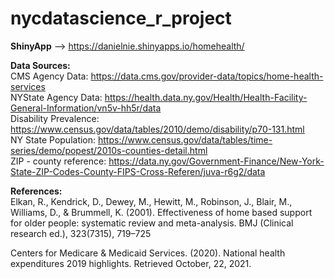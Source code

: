 # nycdatascience_r_project
**ShinyApp** --> https://danielnie.shinyapps.io/homehealth/

**Data Sources:**<br>
CMS Agency Data: https://data.cms.gov/provider-data/topics/home-health-services<br>
NYState Agency Data: https://health.data.ny.gov/Health/Health-Facility-General-Information/vn5v-hh5r/data<br>
Disability Prevalence: https://www.census.gov/data/tables/2010/demo/disability/p70-131.html<br>
NY State Population: https://www.census.gov/data/tables/time-series/demo/popest/2010s-counties-detail.html<br>
ZIP - county reference: https://data.ny.gov/Government-Finance/New-York-State-ZIP-Codes-County-FIPS-Cross-Referen/juva-r6g2/data<br>

**References:**<br>
Elkan, R., Kendrick, D., Dewey, M., Hewitt, M., Robinson, J., Blair, M., Williams, D., & Brummell, K. (2001). 
Effectiveness of home based support for older people: systematic review and meta-analysis. 
BMJ (Clinical research ed.), 323(7315), 719–725

Centers for Medicare & Medicaid Services. (2020). National health expenditures 2019 highlights. Retrieved October, 22, 2021.

